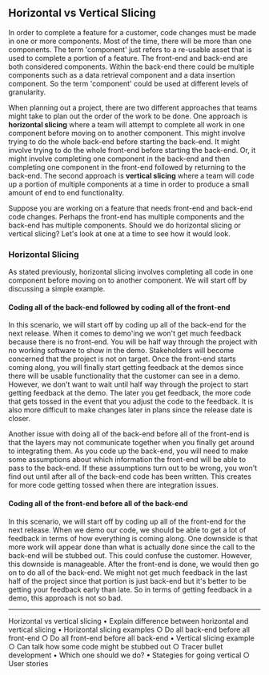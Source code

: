 ## Horizontal vs Vertical Slicing

In order to complete a feature for a customer, code changes must be made in one or more components. Most of the time, there will be more than one components. The term 'component' just refers to a re-usable asset that is used to complete a portion of a feature. The front-end and back-end are both considered components. Within the back-end there could be multiple components such as a data retrieval component and a data insertion component. So the term 'component' could be used at different levels of granularity.

When planning out a project, there are two different approaches that teams might take to plan out the order of the work to be done. One approach is **horizontal slicing** where a team will attempt to complete all work in one component before moving on to another component. This might involve trying to do the whole back-end before starting the back-end. It might involve trying to do the whole front-end before starting the back-end. Or, it might involve completing one component in the back-end and then completing one component in the front-end followed by returning to the back-end. The second approach is **vertical slicing** where a team will code up a portion of multiple components at a time in order to produce a small amount of end to end functionality.

Suppose you are working on a feature that needs front-end and back-end code changes. Perhaps the front-end has multiple components and the back-end has multiple components. Should we do horizontal slicing or vertical slicing? Let's look at one at a time to see how it would look.

### Horizontal Slicing
As stated previously, horizontal slicing involves completing all code in one component before moving on to another component. We will start off by discussing a simple example.

#### Coding all of the back-end followed by coding all of the front-end
In this scenario, we will start off by coding up all of the back-end for the next release. When it comes to demo'ing we won't get much feedback because there is no front-end. You will be half way through the project with no working software to show in the demo. Stakeholders will become concerned that the project is not on target. Once the front-end starts coming along, you will finally start getting feedback at the demos since there will be usable functionality that the customer can see in a demo. However, we don't want to wait until half way through the project to start getting feedback at the demo. The later you get feedback, the more code that gets tossed in the event that you adjust the code to the feedback. It is also more difficult to make changes later in plans since the release date is closer.

Another issue with doing all of the back-end before all of the front-end is that the layers may not communicate together when you finally get around to integrating them. As you code up the back-end, you will need to make some assumptions about which information the front-end will be able to pass to the back-end. If these assumptions turn out to be wrong, you won't find out until after all of the back-end code has been written. This creates for more code getting tossed when there are integration issues.

#### Coding all of the front-end before all of the back-end
In this scenario, we will start off by coding up all of the front-end for the next release. When we demo our code, we should be able to get a lot of feedback in terms of how everything is coming along. One downside is that more work will appear done than what is actually done since the call to the back-end will be stubbed out. This could confuse the customer. However, this downside is manageable. After the front-end is done, we would then go on to do all of the back-end. We might not get much feedback in the last half of the project since that portion is just back-end but it's better to be getting your feedback early than late. So in terms of getting feedback in a demo, this approach is not so bad.





----------------------------------------------------------------------------------
Horizontal vs vertical slicing
	• Explain difference between horizontal and vertical slicing
	• Horizontal slicing examples
		○ Do all back-end before all front-end
		○ Do all front-end before all back-end
	• Vertical slicing example
		○ Can talk how some code might be stubbed out
		○ Tracer bullet development
	• Which one should we do?
	• Stategies for going vertical
		○ User stories
